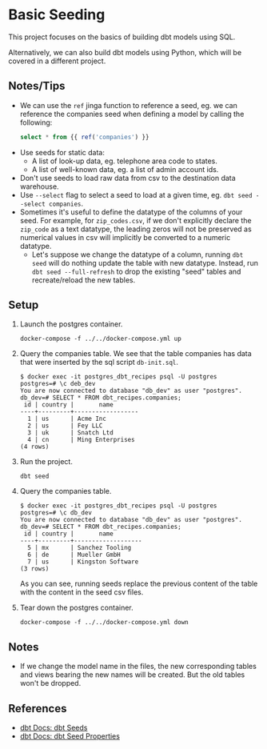 # Basic Seeding

This project focuses on the basics of building dbt models using SQL.

Alternatively, we can also build dbt models using Python, which will be covered in a different project.

## Notes/Tips

* We can use the `ref` jinga function to reference a seed, eg. we can reference the companies seed when defining a model by calling the following:
  ```sql
  select * from {{ ref('companies') }}
  ```
* Use seeds for static data:
  * A list of look-up data, eg. telephone area code to states.
  * A list of well-known data, eg. a list of admin account ids.
* Don't use seeds to load raw data from csv to the destination data warehouse.
* Use `--select` flag to select a seed to load at a given time, eg. `dbt seed --select companies`.
* Sometimes it's useful to define the datatype of the columns of your seed. For example, for `zip_codes.csv`, if we don't explicitly declare the `zip_code` as a text datatype, the leading zeros will not be preserved as numerical values in csv will implicitly be converted to a numeric datatype.
  * Let's suppose we change the datatype of a column, running `dbt seed` will do nothing update the table with new datatype. Instead, run `dbt seed --full-refresh` to drop the existing "seed" tables and recreate/reload the new tables.  

## Setup

1. Launch the postgres container.

   ```shell
   docker-compose -f ../../docker-compose.yml up
   ```

1. Query the companies table. We see that the table companies has data that were inserted by the sql script `db-init.sql`.

   ```shell
   $ docker exec -it postgres_dbt_recipes psql -U postgres
   postgres=# \c deb_dev
   You are now connected to database "db_dev" as user "postgres".
   db_dev=# SELECT * FROM dbt_recipes.companies;
    id | country |       name       
   ----+---------+------------------
     1 | us      | Acme Inc
     2 | us      | Fey LLC
     3 | uk      | Snatch Ltd
     4 | cn      | Ming Enterprises
   (4 rows)
   ```

1. Run the project.

   ```shell
   dbt seed
   ```

1. Query the companies table.

   ```shell
   $ docker exec -it postgres_dbt_recipes psql -U postgres
   postgres=# \c db_dev
   You are now connected to database "db_dev" as user "postgres".
   db_dev=# SELECT * FROM dbt_recipes.companies;
    id | country |       name        
   ----+---------+-------------------
     5 | mx      | Sanchez Tooling
     6 | de      | Mueller GmbH
     7 | us      | Kingston Software
   (3 rows)
   ```

   As you can see, running seeds replace the previous content of the table with the content in the seed csv files.

1. Tear down the postgres container.

   ```shell
   docker-compose -f ../../docker-compose.yml down
   ```

## Notes

* If we change the model name in the files, the new corresponding tables and views bearing the new names will be created. But the old tables won't be dropped. 

## References

* [dbt Docs: dbt Seeds](https://docs.getdbt.com/docs/build/seeds)
* [dbt Docs: dbt Seed Properties](https://docs.getdbt.com/reference/seed-properties)
